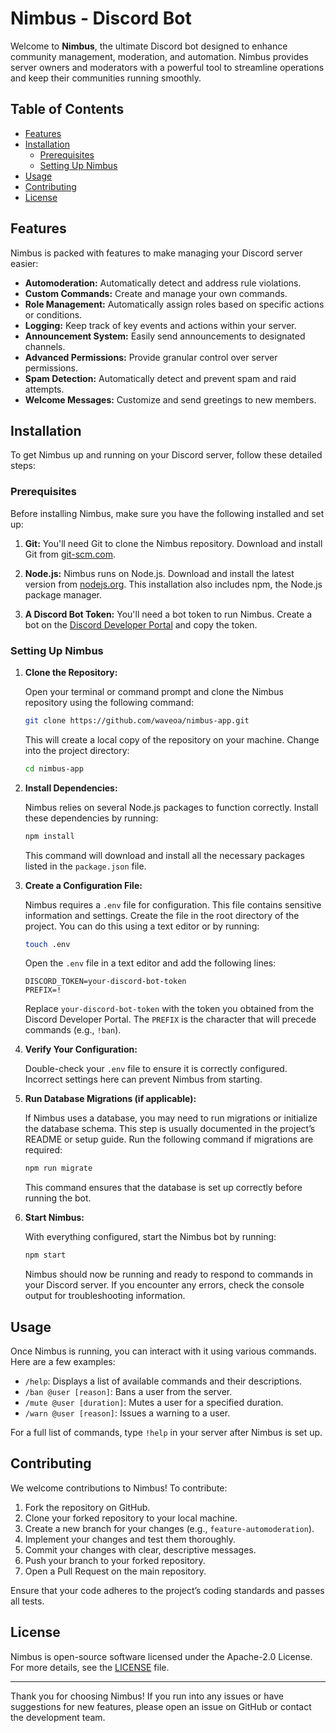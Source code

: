 # Nimbus - Discord Bot

Welcome to **Nimbus**, the ultimate Discord bot designed to enhance community management, moderation, and automation. Nimbus provides server owners and moderators with a powerful tool to streamline operations and keep their communities running smoothly.

## Table of Contents

- [Features](#features)
- [Installation](#installation)
  - [Prerequisites](#prerequisites)
  - [Setting Up Nimbus](#setting-up-nimbus)
- [Usage](#usage)
- [Contributing](#contributing)
- [License](#license)

## Features

Nimbus is packed with features to make managing your Discord server easier:

- **Automoderation:** Automatically detect and address rule violations.
- **Custom Commands:** Create and manage your own commands.
- **Role Management:** Automatically assign roles based on specific actions or conditions.
- **Logging:** Keep track of key events and actions within your server.
- **Announcement System:** Easily send announcements to designated channels.
- **Advanced Permissions:** Provide granular control over server permissions.
- **Spam Detection:** Automatically detect and prevent spam and raid attempts.
- **Welcome Messages:** Customize and send greetings to new members.

## Installation

To get Nimbus up and running on your Discord server, follow these detailed steps:

### Prerequisites

Before installing Nimbus, make sure you have the following installed and set up:

1. **Git:** You'll need Git to clone the Nimbus repository. Download and install Git from [git-scm.com](https://git-scm.com/).

2. **Node.js:** Nimbus runs on Node.js. Download and install the latest version from [nodejs.org](https://nodejs.org/). This installation also includes npm, the Node.js package manager.

3. **A Discord Bot Token:** You'll need a bot token to run Nimbus. Create a bot on the [Discord Developer Portal](https://discord.com/developers/applications) and copy the token.

### Setting Up Nimbus

1. **Clone the Repository:**

   Open your terminal or command prompt and clone the Nimbus repository using the following command:

   ```bash
   git clone https://github.com/waveoa/nimbus-app.git
   ```

   This will create a local copy of the repository on your machine. Change into the project directory:

   ```bash
   cd nimbus-app
   ```

2. **Install Dependencies:**

   Nimbus relies on several Node.js packages to function correctly. Install these dependencies by running:

   ```bash
   npm install
   ```

   This command will download and install all the necessary packages listed in the `package.json` file.

3. **Create a Configuration File:**

   Nimbus requires a `.env` file for configuration. This file contains sensitive information and settings. Create the file in the root directory of the project. You can do this using a text editor or by running:

   ```bash
   touch .env
   ```

   Open the `.env` file in a text editor and add the following lines:

   ```plaintext
   DISCORD_TOKEN=your-discord-bot-token
   PREFIX=!
   ```

   Replace `your-discord-bot-token` with the token you obtained from the Discord Developer Portal. The `PREFIX` is the character that will precede commands (e.g., `!ban`).

4. **Verify Your Configuration:**

   Double-check your `.env` file to ensure it is correctly configured. Incorrect settings here can prevent Nimbus from starting.

5. **Run Database Migrations (if applicable):**

   If Nimbus uses a database, you may need to run migrations or initialize the database schema. This step is usually documented in the project’s README or setup guide. Run the following command if migrations are required:

   ```bash
   npm run migrate
   ```

   This command ensures that the database is set up correctly before running the bot.

6. **Start Nimbus:**

   With everything configured, start the Nimbus bot by running:

   ```bash
   npm start
   ```

   Nimbus should now be running and ready to respond to commands in your Discord server. If you encounter any errors, check the console output for troubleshooting information.

## Usage

Once Nimbus is running, you can interact with it using various commands. Here are a few examples:

- `/help`: Displays a list of available commands and their descriptions.
- `/ban @user [reason]`: Bans a user from the server.
- `/mute @user [duration]`: Mutes a user for a specified duration.
- `/warn @user [reason]`: Issues a warning to a user.

For a full list of commands, type `!help` in your server after Nimbus is set up.

## Contributing

We welcome contributions to Nimbus! To contribute:

1. Fork the repository on GitHub.
2. Clone your forked repository to your local machine.
3. Create a new branch for your changes (e.g., `feature-automoderation`).
4. Implement your changes and test them thoroughly.
5. Commit your changes with clear, descriptive messages.
6. Push your branch to your forked repository.
7. Open a Pull Request on the main repository.

Ensure that your code adheres to the project’s coding standards and passes all tests.

## License

Nimbus is open-source software licensed under the Apache-2.0 License. For more details, see the [LICENSE](LICENSE.md) file.

---

Thank you for choosing Nimbus! If you run into any issues or have suggestions for new features, please open an issue on GitHub or contact the development team.
